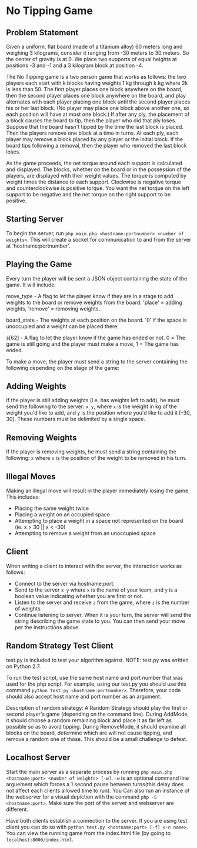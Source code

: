 # No Tipping Game

## Problem Statement

Given a uniform, flat board (made of a titanium alloy) 60 meters long and weighing 3 kilograms, consider it ranging from -30 meters to 30 meters. So the center of gravity is at 0. We place two supports of equal heights at positions -3 and -1 and a 3 kilogram block at position -4.

The No Tipping game is a two person game that works as follows: the two players each start with k blocks having weights 1 kg through k kg where 2k is less than 50. The first player places one block anywhere on the board, then the second player places one block anywhere on the board, and play alternates with each player placing one block until the second player places his or her last block. (No player may place one block above another one, so each position will have at most one block.) If after any ply, the placement of a block causes the board to tip, then the player who did that ply loses. Suppose that the board hasn't tipped by the time the last block is placed. Then the players remove one block at a time in turns. At each ply, each player may remove a block placed by any player or the initial block. If the board tips following a removal, then the player who removed the last block loses.

As the game proceeds, the net torque around each support is calculated and displayed. The blocks, whether on the board or in the possession of the players, are displayed with their weight values. The torque is computed by weight times the distance to each support. Clockwise is negative torque and counterclockwise is positive torque. You want the net torque on the left support to be negative and the net torque on the right support to be positive.

## Starting Server

To begin the server, run `php main.php <hostname:portnumber> <number of weights>`. This will create a socket for communication to and from the server at 'hostname:portnumber'.

## Playing the Game

Every turn the player will be sent a JSON object containing the state of the game. It will include:

move_type - A flag to let the player know if they are in a stage to add weights to the board or remove weights from the board: 'place' = adding weights, 'remove' = removing weights.

board_state - The weights at each position on the board. '0' if the space is unoccupied and a weight can be placed there.

s[62] - A flag to let the player know if the game has ended or not. 0 = The game is still going and the player must make a move, 1 = The game has ended.

To make a move, the player must send a string to the server containing the following depending on the stage of the game:

## Adding Weights

If the player is still adding weights (i.e. has weights left to add), he must send the following to the server: `x y`, where `x` is the weight in kg of the weight you'd like to add, and `y` is the position where you'd like to add it [-30, 30]. These numbers must be delimited by a single space.

## Removing Weights

If the player is removing weights, he must send a string containing the following: `x` where `x` is the position of the weight to be removed in his turn.

## Illegal Moves

Making an illegal move will result in the player immediately losing the game. This includes:

* Placing the same weight twice
* Placing a weight on an occupied space
* Attempting to place a weight in a space not represented on the board (ie. x > 30 || x < -30)
* Attempting to remove a weight from an unoccupied space

## Client

When writing a client to interact with the server, the interaction works as follows:

* Connect to the server via hostname:port.
* Send to the server `x y` where `x` is the name of your team, and `y` is a boolean value indicating whether you are first or not.
* Listen to the server and receive `z` from the game, where `z` is the number of weights.
* Continue listening to server. When it is your turn, the server will send the string describing the game state to you. You can then send your move per the instructions above.

## Random Strategy Test Client

test.py is included to test your algorithm against. NOTE: test.py was written on Python 2.7. 

To run the test script, use the same host name and port number that was used for the php script. For example, using our test.py you should use this command `python test.py <hostname:portnumber>`. Therefore, your code should also accept host name and port number as an argument.

Description of random strategy: A Random Strategy should play the first or second player's game (depending on the command line). During AddMode, it should choose a random remaining block and place it as far left as possible so as to avoid tipping. During RemoveMode, it should examine all blocks on the board, determine which are will not cause tipping, and remove a random one of those. This should be a small challenge to defeat.

## Localhost Server

Start the main server as a separate process by running `php main.php <hostname:port> <number of weights> [-w]`. `-w` is an optional command line arguement which forces a 1 second pause between turns(this delay does not affect each clients allowed time to run). You Can also run an instance of the webserver for a visual depiction with the command `php -S <hostname:port>`. Make sure the port of the server and webserver are different. 

Have both clients establish a connection to the server. If you are using test client you can do so with `python test.py <hostname:port> [-f] <-n name>`. You can view the running game from the index.html file (by going to `localhost:8000/index.html`. 

